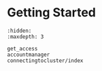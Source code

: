 # Getting Started

```{toctree}
:hidden:
:maxdepth: 3

get_access
accountmanager
connectingtocluster/index
```
